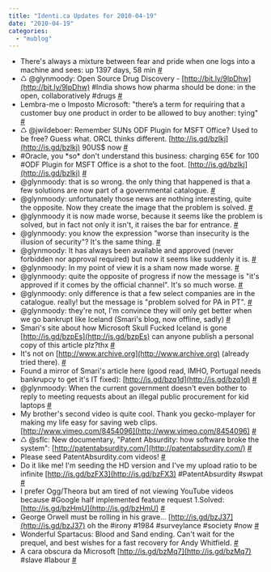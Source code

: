 ```yaml
---
title: "Identi.ca Updates for 2010-04-19"
date: "2010-04-19"
categories: 
  - "mublog"
---
```


- There's always a mixture between fear and pride when one logs into a machine and sees: up 1397 days, 58 min [#](http://identi.ca/notice/29106676)
- ♺ @glynmoody: Open Source Drug Discovery - [http://bit.ly/9lpDhw](http://bit.ly/9lpDhw) #India shows how pharma should be done: in the open, collaboratively #drugs [#](http://identi.ca/notice/29119866)
- Lembra-me o Imposto Microsoft: "there’s a term for requiring that a customer buy one product in order to be allowed to buy another: tying" [#](http://identi.ca/notice/29120616)
- ♺ @jwildeboer: Remember SUNs ODF Plugin for MSFT Office? Used to be free? Guess what. ORCL thinks different. [http://is.gd/bzlkj](http://is.gd/bzlkj) 90US$ now [#](http://identi.ca/notice/29130756)
- #Oracle, you \*so\* don't understand this business: charging 65€ for 100 #ODF Plugin for MSFT Office is a shot to the foot. [http://is.gd/bzlkj](http://is.gd/bzlkj) [#](http://identi.ca/notice/29131331)
- @glynmoody: that is so wrong. the only thing that happened is that a few solutions are now part of a governmental catalogue. [#](http://identi.ca/notice/29133512)
- @glynmoody: unfortunately those news are nothing interesting, quite the opposite. Now they create the image that the problem is solved. [#](http://identi.ca/notice/29133740)
- @glynmoody it is now made worse, because it seems like the problem is solved, but in fact not only it isn't, it raises the bar for entrance. [#](http://identi.ca/notice/29133806)
- @glynmoody: you know the expression "worse than insecurity is the illusion of security"? It's the same thing. [#](http://identi.ca/notice/29133992)
- @glynmoody: It has always been available and approved (never forbidden nor approval required) but now it seems like suddenly it is. [#](http://identi.ca/notice/29134047)
- @glynmoody: In my point of view it is a sham now made worse. [#](http://identi.ca/notice/29134091)
- @glynmoody: quite the opposite of progress if now the message is "it's approved if it comes by the official channel". It's so much worse. [#](http://identi.ca/notice/29134241)
- @glynmoody: only difference is that a few select companies are in the catalogue. really! but the message is "problem solved for PA in PT". [#](http://identi.ca/notice/29134322)
- @glynmoody: they're not, I'm convince they will only get better when we go bankrupt like Iceland (Smari's blog, now offline, sadly) [#](http://identi.ca/notice/29134633)
- Smari's site about how Microsoft Skull Fucked Iceland is gone [http://is.gd/bzpEs](http://is.gd/bzpEs) can anyone publish a personal copy of this article plz?thx [#](http://identi.ca/notice/29134746)
- It's not on [http://www.archive.org](http://www.archive.org) (already tried there). [#](http://identi.ca/notice/29134789)
- Found a mirror of Smari's article here (good read, IMHO, Portugal needs bankrupcy to get it's IT fixed): [http://is.gd/bzq1d](http://is.gd/bzq1d) [#](http://identi.ca/notice/29135212)
- @glynmoody: When the current government doesn't even bother to reply to meeting requests about an illegal public procurement for kid laptops [#](http://identi.ca/notice/29136073)
- My brother's second video is quite cool. Thank you gecko-mplayer for making my life easy for saving web clips. [http://www.vimeo.com/8454096](http://www.vimeo.com/8454096) [#](http://identi.ca/notice/29160756)
- ♺ @sflc: New documentary, "Patent Absurdity: how software broke the system": [http://patentabsurdity.com/](http://patentabsurdity.com/) [#](http://identi.ca/notice/29160884)
- Please seed PatentAbsurdity.com videos! [#](http://identi.ca/notice/29162179)
- Do it like me! I'm seeding the HD version and I've my upload ratio to be infinite [http://is.gd/bzFX3](http://is.gd/bzFX3) #PatentAbsurdity #swpat [#](http://identi.ca/notice/29162306)
- I prefer Ogg/Theora but am tired of not viewing YouTube videos because #Google half implemented feature request 1.Solved: [http://is.gd/bzHmU](http://is.gd/bzHmU) [#](http://identi.ca/notice/29164646)
- George Orwell must be rolling in his grave... [http://is.gd/bzJ37](http://is.gd/bzJ37) oh the #irony #1984 #surveylance #society #now [#](http://identi.ca/notice/29167768)
- Wonderful Spartacus: Blood and Sand ending. Can't wait for the prequel, and best wishes for a fast recovery for Andy Whitfield. [#](http://identi.ca/notice/29171478)
- A cara obscura da Microsoft [http://is.gd/bzMq7](http://is.gd/bzMq7) #slave #labour [#](http://identi.ca/notice/29173891)
